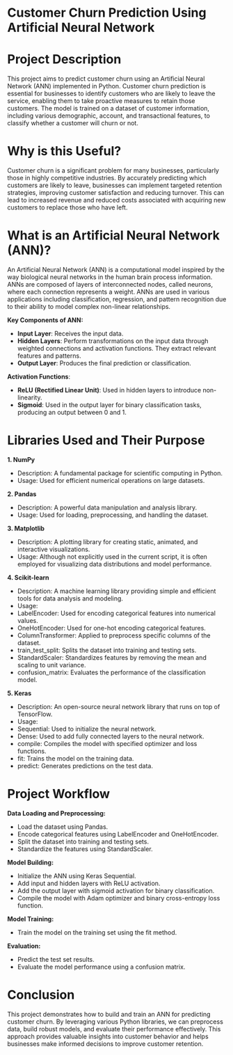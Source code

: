 # Customer Churn Prediction Using Artificial Neural Network

# Project Description
This project aims to predict customer churn using an Artificial Neural Network (ANN) implemented in Python. Customer churn prediction is essential for businesses to identify customers who are likely to leave the service, enabling them to take proactive measures to retain those customers. The model is trained on a dataset of customer information, including various demographic, account, and transactional features, to classify whether a customer will churn or not.

# Why is this Useful?
Customer churn is a significant problem for many businesses, particularly those in highly competitive industries. By accurately predicting which customers are likely to leave, businesses can implement targeted retention strategies, improving customer satisfaction and reducing turnover. This can lead to increased revenue and reduced costs associated with acquiring new customers to replace those who have left.

# What is an Artificial Neural Network (ANN)?
 An Artificial Neural Network (ANN) is a computational model inspired by the way biological neural networks in the human brain process information. ANNs are composed of layers of interconnected nodes, called neurons, where each connection represents a weight. ANNs are used in various applications including classification, regression, and pattern recognition due to their ability to model complex non-linear relationships.

**Key Components of ANN:**
- **Input Layer**: Receives the input data.
- **Hidden Layers**: Perform transformations on the input data through weighted connections and activation functions. They extract relevant features and patterns.
- **Output Layer**: Produces the final prediction or classification.
  
**Activation Functions**:
- **ReLU (Rectified Linear Unit)**: Used in hidden layers to introduce non-linearity.
- **Sigmoid**: Used in the output layer for binary classification tasks, producing an output between 0 and 1.

# Libraries Used and Their Purpose

**1. NumPy**
- Description: A fundamental package for scientific computing in Python.
- Usage: Used for efficient numerical operations on large datasets.
  
**2. Pandas**
- Description: A powerful data manipulation and analysis library.
- Usage: Used for loading, preprocessing, and handling the dataset.
  
**3. Matplotlib**
- Description: A plotting library for creating static, animated, and interactive visualizations.
- Usage: Although not explicitly used in the current script, it is often employed for visualizing data distributions and model performance.
  
**4. Scikit-learn**
- Description: A machine learning library providing simple and efficient tools for data analysis and modeling.
- Usage:
- LabelEncoder: Used for encoding categorical features into numerical values.
- OneHotEncoder: Used for one-hot encoding categorical features.
- ColumnTransformer: Applied to preprocess specific columns of the dataset.
- train_test_split: Splits the dataset into training and testing sets.
- StandardScaler: Standardizes features by removing the mean and scaling to unit variance.
- confusion_matrix: Evaluates the performance of the classification model.
  
**5. Keras**
- Description: An open-source neural network library that runs on top of TensorFlow.
- Usage:
- Sequential: Used to initialize the neural network.
- Dense: Used to add fully connected layers to the neural network.
- compile: Compiles the model with specified optimizer and loss functions.
- fit: Trains the model on the training data.
- predict: Generates predictions on the test data.

# Project Workflow

**Data Loading and Preprocessing:**

- Load the dataset using Pandas.
- Encode categorical features using LabelEncoder and OneHotEncoder.
- Split the dataset into training and testing sets.
- Standardize the features using StandardScaler.

**Model Building:**
- Initialize the ANN using Keras Sequential.
- Add input and hidden layers with ReLU activation.
- Add the output layer with sigmoid activation for binary classification.
- Compile the model with Adam optimizer and binary cross-entropy loss function.

**Model Training:**
- Train the model on the training set using the fit method.

**Evaluation:**
- Predict the test set results.
- Evaluate the model performance using a confusion matrix.

# Conclusion
This project demonstrates how to build and train an ANN for predicting customer churn. By leveraging various Python libraries, we can preprocess data, build robust models, and evaluate their performance effectively. This approach provides valuable insights into customer behavior and helps businesses make informed decisions to improve customer retention.
